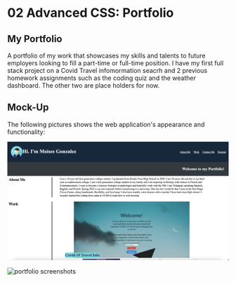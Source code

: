 # 02 Advanced CSS: Portfolio

## My Portfolio

A portfolio of my work that showcases my skills and talents to future employers looking to fill a part-time or full-time position. I have my first full stack project on a Covid Travel infomormation seacrh and 2 previous homework assignments such as the coding quiz and the weather dashboard. The other two are place holders for now.
## Mock-Up

The following pictures shows the web application's appearance and functionality:

![portfolio screenshots](assets/images/PageTop.png)

![portfolio screenshots](assets/images/Work.png)

